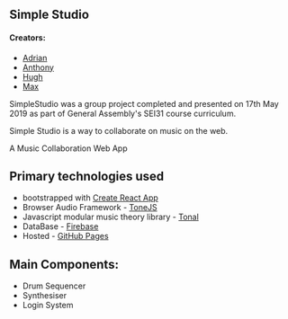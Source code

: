 ## Simple Studio
#### Creators:
- [Adrian](https://github.com/nivvyart)
- [Anthony](https://github.com/AnthonyGDoueihi)
- [Hugh](https://github.com/hluscombe)
- [Max](https://github.com/FireMugen)

SimpleStudio was a group project completed and presented on 17th May 2019 as part of General Assembly's SEI31 course curriculum.

Simple Studio is a way to collaborate on music on the web.

A Music Collaboration Web App

## Primary technologies used
- bootstrapped with [Create React App](https://github.com/facebook/create-react-app)
- Browser Audio Framework - [ToneJS](https://tonejs.github.io/)
- Javascript modular music theory library - [Tonal](https://github.com/danigb/tonal)
- DataBase - [Firebase](https://firebase.google.com/)
- Hosted - [GitHub Pages](https://pages.github.com/)

## Main Components:
- Drum Sequencer
- Synthesiser
- Login System
